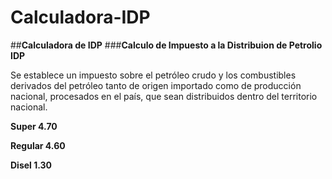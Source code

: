 # Calculadora-IDP
##**Calculadora de IDP**
###**Calculo de Impuesto a la Distribuion de Petrolio IDP**

Se establece un impuesto sobre el petróleo crudo y los combustibles derivados del petróleo tanto de origen
importado como de producción nacional, procesados en el país, que sean distribuidos dentro del territorio
nacional.

**Super 4.70**

**Regular 4.60**

**Disel 1.30**
